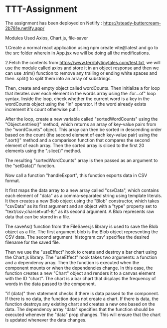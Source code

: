 # TTT-Assignment 

The assignment has been deployed on Netlify : https://steady-buttercream-2b781e.netlify.app/ 

Modules Used
Axios, Chart.js, file-saver

1.Create a normal react application  using npm create vite@latest and go to the src folder wherein in App.jsx we will be doing all the modifications.

2.Fetch the contents from https://www.terriblytinytales.com/test.txt, we will use the module called axios and store it in an object response and then we can use .trim() function to remove any trailing or ending white spaces and then .split() to split them into an array of       substrings.

Then, create and empty object called wordCounts. Then initialize a for loop that iterates over each element in the words array using the :for...of" loop syntax. Inside the loop, check whether the current word is a key in the wordCounts object using the "in" operator. If the word already exists increment it's count otherwise put 1.

After the loop, create a new variable called "sortedWordCounts" using the "Object.entries()" method, which returns an array of key-value pairs from the "wordCounts" object. This array can then be sorted in descending order based on the count (the second element of each key-value pair) using the ".sort()" method and a comparison function that compares the second element of each array. Then the sorted array is sliced to the first 20 elements using the ".slice()" method.

The resulting "sortedWordCounts" array is then passed as an argument to the "setData()" function.

Now call a function "handleExport", this function exports data in CSV format.

It first maps the data array to a new array called "csvData", which contains each element of "data" as a comma-separated string using template literals.
It then creates a new Blob object using the "Blob" constructor, which takes "csvData" as its first argument and an object with a "type" property set to "text/csv;charset=utf-8;" as its second argument. A Blob represents raw data that can be stored in a file. 

The saveAs() function from the FileSaver.js library is used to save the Blob object as a file.
The first argument blob is the Blob object representing the CSV data.
The second argument 'histogram.csv' specifies the desired filename for the saved file.

Then we use the "useEffect" hook to create and destroy a bar chart using the Chart.js library. The "useEffect" hook takes two arguments: a function and a dependency array. Then the function is executed when the component mounts or when the dependencies change. In this case, the function creates a new "Chart" object and renders it to a canvas element with the ID "chart". The chart is a bar chart that displays the frequency of words in the data passed to the component.

"if (data)" then statement checks if there is data passed to the component. If there is no data, the function does not create a chart. If there is data, the function destroys any existing chart and creates a new one based on the data. The dependency array "data" specifies that the function should be executed whenever the "data" prop changes. This will ensure that the chart is updated whenever the data changes.


